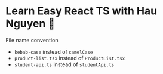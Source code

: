 # Learn Easy React TS with Hau Nguyen 🎉

File name convention
- `kebab-case` instead of `camelCase`
- `product-list.tsx` instead of `ProductList.tsx`
- `student-api.ts` instead of `studentApi.ts`
